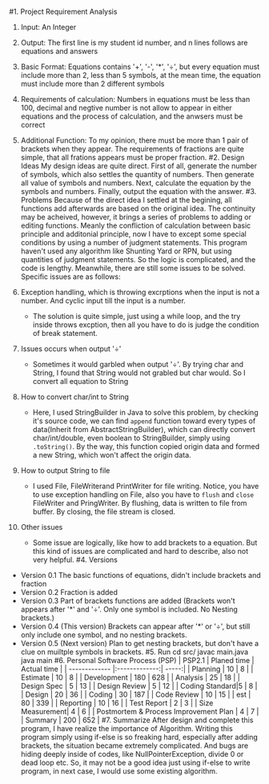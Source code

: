 #1. Project Requirement Analysis
1. Input: An Integer
2. Output: The first line is my student id number, and n lines follows are equations and answers
3. Basic Format: Equations contains '+', '-', '*', '÷', but every equation must include more than 2, less than 5 symbols, at the mean time, the equation must include more than 2 different symbols
4. Requirements of calculation: Numbers in equations must be less than 100, decimal and negtive number is not allow to appear in either equations and the process of calculation, and the anwsers must be correct
5. Additional Function: To my opinion, there must be more than 1 pair of brackets when they appear. The requirements of fractions are quite simple, that all frations appears must be proper fraction.
#2. Design Ideas
My design ideas are quite direct.
First of all, generate the number of symbols, which also settles the quantity of numbers. 
Then generate all value of symbols and numbers. 
Next, calculate the equation by the symbols and numbers.
Finally, output the equation with the answer.
#3. Problems
Because of the direct idea I settled at the begining, all functions add afterwards are based on the original idea. The continuity may be acheived, however, it brings a series of problems to adding or editing functions. Meanly the confliction of calculation between basic principle and additonial principle, now I have to except some special conditions by using a number of judgment statements. This program haven't used any algorithm like Shunting Yard or RPN, but using quantities of judgment statements. So the logic is complicated, and the code is lengthy. Meanwhile, there are still some issues to be solved. Specific issues are as follows:

1. Exception handling, which is throwing excrptions when the input is not a number. And cyclic input till the input is a number.
	* The solution is quite simple, just using a while loop, and the try inside throws excption, then all you have to do is judge the condition of break statement.
2. Issues occurs when output '÷'
	* Sometimes it would garbled when output '÷'. By trying char and String, I found that String would not grabled but char would. So I convert all equation to String
3. How to convert char/int to String
	* Here, I used StringBuilder in Java to solve this problem, by checking it's source code, we can find `append` function toward every types of data(Inherit from AbstractStringBuilder), which can directly convert char/int/double, even boolean to StringBuilder, simply using `.toString()`. By the way, this function copied origin data and formed a new String, which won't affect the origin data.
4. How to output String to file
	* I used File, FileWriterand PrintWriter for file writing. Notice, you have to use exception handling on File, also you have to `flush` and `close` FileWriter and PringWriter. By flushing, data is written to file from buffer. By closing, the file stream is closed.
5. Other issues
	* Some issue are logically, like how to add brackets to a equation. But this kind of issues are complicated and hard to describe, also not very helpful.
#4. Versions
* Version 0.1 The basic functions of equations, didn't include brackets and fraction
* Version 0.2 Fraction is added
* Version 0.3 Part of brackets functions are added (Brackets won't appears after '*' and '÷'. Only one symbol is included. No Nesting brackets.)
* Version 0.4 (This version) Brackets can appear after '*' or '÷', but still only include one symbol, and no nesting brackets.
* Version 0.5 (Next version) Plan to get nesting brackets, but don't have a clue on muiltple symbols in brackets. 
#5. Run
	cd src/
	javac main.java
	java main
#6. Personal Software Process (PSP)
| PSP2.1        | Planed time   |  Actual time  |
| ------------- |:-------------:| -----:|
| Planning      | 10            |   8   |
| Estimate      | 10            |   8   |
| Development   | 180           |   628 |
| Analysis      | 25            |   18  |
| Design Spec   | 5             |   13  |
| Design Review | 5             |   12  |
| Coding Standard|5             |   8   |
| Design        | 20            |   36  |
| Coding        | 30            |   187 |
| Code Review   | 10            |   15  |
| est           | 80            |   339 |
| Reporting     | 10            |   16  |
| Test Report   | 2             |   3   |
| Size Measurement| 4           |   6   |
| Postmortem & Process Improvement Plan | 4 | 7 |
| Summary       | 200           |   652 |
#7. Summarize
After design and complete this program, I have realize the importance of Algorithm.
Writing this program simply using if-else is so freaking hard, especially after adding brackets, the situation became extremely complicated. And bugs are hiding deeply inside of codes, like NullPointerException, divide 0 or dead loop etc. So, it may not be a good idea just using if-else to write program, in next case, I would use some existing algorithm.


